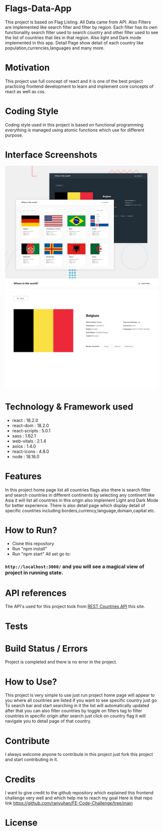 # Flags-Data-App
This project is based on Flag Listing. All Data came from API. Also Filters are implemented like search filter and filter by region. Each filter has its own functionality search filter used to search country and other filter used to see the list of countries that lies in that region. Also light and Dark mode implemented in this app. Detail 
Page show detail of each country like population,currencies,languages and many more.
# Motivation
This project use full concept of react and it is one of the best project practicing frontend development to learn and implement core concepts of react as well as css.
# Coding Style
Coding style used in this project is based on functional programming everything is managed using atomic functions which use for different purpose.
# Interface Screenshots
![Design preview Of The App](./Design/desktop-preview.jpg)
![Design preview detail Page](./Design/desktop-design-detail-light.jpg)
# Technology & Framework used
- react : 18.2.0
- react-dom : 18.2.0
- react-scripts : 5.0.1
- sass : 1.62.1
- web-vitals : 2.1.4
- axios : 1.4.0
- react-icons : 4.8.0
- node : 18.16.0
# Features
In this project home page list all countries flags also there is search filter and search countries in different continents by selecting any continent like Asia it will list all countries in this origin also implement Light and Dark Mode for better experience. There is also detail page which display detail of specific countries including borders,currency,language,domain,capital etc. 
# How to Run?
- Clone this repository
- Run "npm install"
- Run "npm start"
All set go to:
### `http://localhost:3000/` and you will see a magical view of project in running state.
# API references
The API's used for this project took from [REST Countries API](https://restcountries.com/) this site. 
# Tests

# Build Status / Errors
Project is completed and there is no error in the project.
# How to Use?
This project is very simple to use just run project home page will appear to you where all countries are listed if you want to see specific country just go To search bar and start searching in it the list will automatically updated after that you can also filter countries by toggle on filters tag to filter countries in specific origin after search just click on country flag it will navigate you to detail page of that country.
# Contribute
I always welcome anyone to contribute in this project just fork this project and start contributing in it.
# Credits
I want to give credit to the github repository which explained this frontend challenge very well and which help me to reach my goal Here is that repo link https://github.com/ranyuhan/FE-Code-Challenge/tree/main
# License

